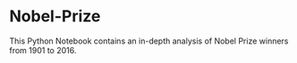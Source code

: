 # Nobel-Prize

This Python Notebook contains an in-depth analysis of Nobel Prize winners from 1901 to 2016. 

